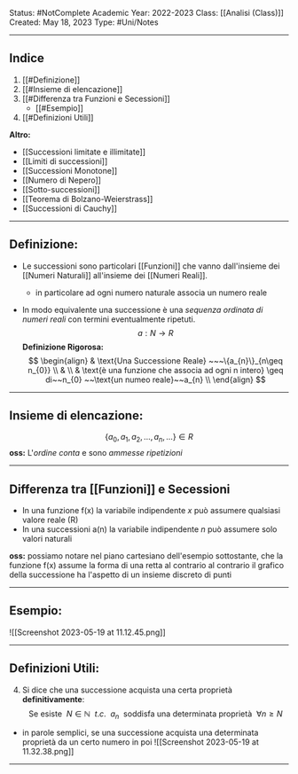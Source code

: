 Status: #NotComplete
Academic Year: 2022-2023
Class: [[Analisi (Class)]] 
Created: May 18, 2023
Type: #Uni/Notes

---
## Indice
1. [[#Definizione]]
2. [[#Insieme di elencazione]]
3. [[#Differenza tra Funzioni e Secessioni]]
	- [[#Esempio]]
1. [[#Definizioni Utili]]

**Altro:**
- [[Successioni limitate e illimitate]]
- [[Limiti di successioni]]
- [[Successioni Monotone]]
- [[Numero di Nepero]]
- [[Sotto-successioni]]
- [[Teorema di Bolzano-Weierstrass]]
- [[Successioni di Cauchy]]



---
## Definizione:
- Le successioni sono particolari [[Funzioni]] che vanno dall'insieme dei [[Numeri Naturali]] all'insieme dei [[Numeri Reali]].
	- in particolare ad ogni numero naturale associa un numero reale
 
- In modo equivalente una successione è una *sequenza ordinata di numeri reali* con termini eventualmente ripetuti.
$$ a: N \to R $$
**Definizione Rigorosa:**
$$ \begin{align}
& \text{Una Successione Reale} ~~~\{a_{n}\}_{n\geq n_{0}} \\
& \\
& \text{è una funzione che associa ad ogni n intero} \geq di~~n_{0} ~~\text{un numeo reale}~~a_{n} \\
\end{align}
 $$


---

## Insieme di elencazione:
$$\{a_{0},a_{1},a_{2}, \dots ,a_{n},\dots \} \in R$$
**oss:** L'*ordine conta* e sono *ammesse ripetizioni* 

---
## Differenza tra [[Funzioni]] e Secessioni 
- In una funzione f(x) la variabile indipendente *x* può assumere qualsiasi valore reale (R)
- In una successioni a(n) la variabile indipendente *n* può assumere solo valori naturali

**oss:** possiamo notare nel piano cartesiano dell'esempio sottostante, che la funzione f(x) assume la forma di una retta al contrario al contrario il grafico della successione ha l'aspetto di un insieme discreto di punti

---
## Esempio:
![[Screenshot 2023-05-19 at 11.12.45.png]]

---
## Definizioni Utili:


4. Si dice che una successione acquista una certa proprietà **definitivamente**:
$$\text{Se esiste }~ N\in \mathbb{N}~~ t.c. ~~ a_{n}~~ \text{soddisfa una determinata proprietà }~ \forall n \geq N $$
- in parole semplici, se una successione acquista una determinata proprietà da un certo numero in poi
![[Screenshot 2023-05-19 at 11.32.38.png]]
---




